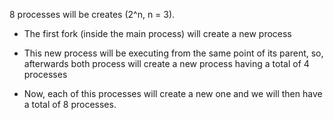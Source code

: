 8 processes will be creates (2^n, n = 3).

- The first fork (inside the main process) will create a new process

- This new process will be executing from the same point of its parent, so, afterwards both process will create a new process having a total of 4 processes

- Now, each of this processes will create a new one and we will then have a total of 8 processes.